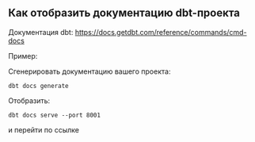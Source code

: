 ## Как отобразить документацию dbt-проекта

Документация dbt:
https://docs.getdbt.com/reference/commands/cmd-docs

Пример:

Сгенерировать документацию вашего проекта:

    dbt docs generate

Отобразить:

    dbt docs serve --port 8001
 и перейти по ссылке
